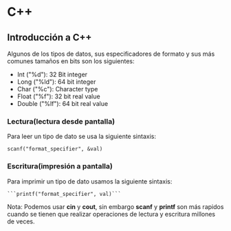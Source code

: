 # C++
## Introducción a C++

Algunos de los tipos de datos, sus especificadores de formato y sus más comunes tamaños en bits son los siguientes:

-    Int ("%d"): 32 Bit integer
-    Long ("%ld"): 64 bit integer
-    Char ("%c"): Character type
-    Float ("%f"): 32 bit real value
-    Double ("%lf"): 64 bit real value

### Lectura(lectura desde pantalla)

Para leer un tipo de dato se usa la siguiente sintaxis:

    scanf("format_specifier", &val)

### Escritura(impresión a pantalla)

Para imprimir un tipo de dato usamos la siguiente sintaxis:

    ```printf("format_specifier", val)```

Nota: Podemos usar **cin** y **cout**, sin embargo **scanf** y **printf** son más rapidos cuando se tienen que realizar operaciones de lectura y escritura millones de veces. 



